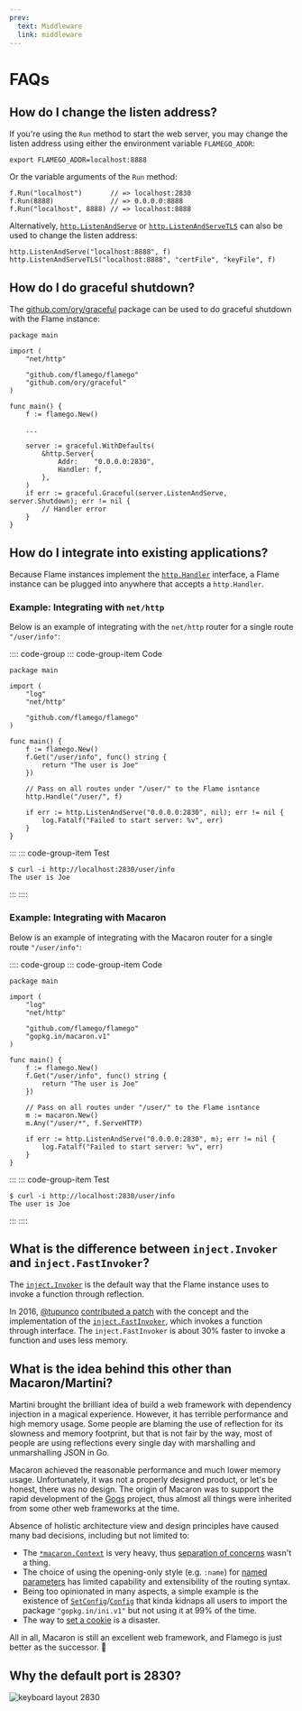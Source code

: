 ```yaml
---
prev:
  text: Middleware
  link: middleware
---
```


# FAQs

## How do I change the listen address?

If you're using the `Run` method to start the web server, you may change the listen address using either the environment variable `FLAMEGO_ADDR`:

```sh:no-line-numbers
export FLAMEGO_ADDR=localhost:8888
```

Or the variable arguments of the `Run` method:

```go:no-line-numbers
f.Run("localhost")       // => localhost:2830
f.Run(8888)              // => 0.0.0.0:8888
f.Run("localhost", 8888) // => localhost:8888
```

Alternatively, [`http.ListenAndServe`](https://pkg.go.dev/net/http#ListenAndServe) or [`http.ListenAndServeTLS`](https://pkg.go.dev/net/http#ListenAndServeTLS) can also be used to change the listen address:

```go:no-line-numbers
http.ListenAndServe("localhost:8888", f)
http.ListenAndServeTLS("localhost:8888", "certFile", "keyFile", f)
```

## How do I do graceful shutdown?

The [github.com/ory/graceful](https://github.com/ory/graceful) package can be used to do graceful shutdown with the Flame instance:

```go:no-line-numbers
package main

import (
	"net/http"

	"github.com/flamego/flamego"
	"github.com/ory/graceful"
)

func main() {
	f := flamego.New()

	...

	server := graceful.WithDefaults(
		&http.Server{
			Addr:    "0.0.0.0:2830",
			Handler: f,
		},
	)
	if err := graceful.Graceful(server.ListenAndServe, server.Shutdown); err != nil {
		// Handler error
	}
}
```

## How do I integrate into existing applications?

Because Flame instances implement the [`http.Handler`](https://pkg.go.dev/net/http#Handler) interface, a Flame instance can be plugged into anywhere that accepts a `http.Handler`.

### Example: Integrating with `net/http`

Below is an example of integrating with the `net/http` router for a single route `"/user/info"`:

:::: code-group
::: code-group-item Code
```go:no-line-numbers
package main

import (
	"log"
	"net/http"

	"github.com/flamego/flamego"
)

func main() {
	f := flamego.New()
	f.Get("/user/info", func() string {
		return "The user is Joe"
	})

	// Pass on all routes under "/user/" to the Flame isntance
	http.Handle("/user/", f)

	if err := http.ListenAndServe("0.0.0.0:2830", nil); err != nil {
		log.Fatalf("Failed to start server: %v", err)
	}
}
```
:::
::: code-group-item Test
```:no-line-numbers
$ curl -i http://localhost:2830/user/info
The user is Joe
```
:::
::::

### Example: Integrating with Macaron

Below is an example of integrating with the Macaron router for a single route `"/user/info"`:

:::: code-group
::: code-group-item Code
```go:no-line-numbers
package main

import (
	"log"
	"net/http"

	"github.com/flamego/flamego"
	"gopkg.in/macaron.v1"
)

func main() {
	f := flamego.New()
	f.Get("/user/info", func() string {
		return "The user is Joe"
	})

	// Pass on all routes under "/user/" to the Flame isntance
	m := macaron.New()
	m.Any("/user/*", f.ServeHTTP)

	if err := http.ListenAndServe("0.0.0.0:2830", m); err != nil {
		log.Fatalf("Failed to start server: %v", err)
	}
}
```
:::
::: code-group-item Test
```:no-line-numbers
$ curl -i http://localhost:2830/user/info
The user is Joe
```
:::
::::

## What is the difference between `inject.Invoker` and `inject.FastInvoker`?

The [`inject.Invoker`](https://pkg.go.dev/github.com/flamego/flamego/inject#Invoker) is the default way that the Flame instance uses to invoke a function through reflection.

In 2016, [@tupunco](https://github.com/tupunco) [contributed a patch](https://github.com/go-macaron/inject/commit/07e997cf1c187f573791bd7680cfdcba43161c22) with the concept and the implementation of the [`inject.FastInvoker`](https://pkg.go.dev/github.com/flamego/flamego/inject#FastInvoker), which invokes a function through interface. The `inject.FastInvoker` is about 30% faster to invoke a function and uses less memory.

## What is the idea behind this other than Macaron/Martini?

Martini brought the brilliant idea of build a web framework with dependency injection in a magical experience. However, it has terrible performance and high memory usage. Some people are blaming the use of reflection for its slowness and memory footprint, but that is not fair by the way, most of people are using reflections every single day with marshalling and unmarshalling JSON in Go.

Macaron achieved the reasonable performance and much lower memory usage. Unfortunately, it was not a properly designed product, or let's be honest, there was no design. The origin of Macaron was to support the rapid development of the [Gogs](https://gogs.io) project, thus almost all things were inherited from some other web frameworks at the time.

Absence of holistic architecture view and design principles have caused many bad decisions, including but not limited to:

- The [`*macaron.Context`](https://pkg.go.dev/github.com/go-macaron/macaron#Context) is very heavy, thus [separation of concerns](https://en.wikipedia.org/wiki/Separation_of_concerns) wasn't a thing.
- The choice of using the opening-only style (e.g. `:name`) for [named parameters](https://go-macaron.com/middlewares/routing#named-parameters) has limited capability and extensibility of the routing syntax.
- Being too opinionated in many aspects, a simple example is the existence of [`SetConfig`](https://pkg.go.dev/github.com/go-macaron/macaron#SetConfig)/[`Config`](https://pkg.go.dev/github.com/go-macaron/macaron#Config) that kinda kidnaps all users to import the package `"gopkg.in/ini.v1"` but not using it at 99% of the time.
- The way to [set a cookie](https://go-macaron.com/core_services#cookie) is a disaster.

All in all, Macaron is still an excellent web framework, and Flamego is just better as the successor. 🙂

## Why the default port is 2830?

![keyboard layout 2830](/imgs/keyboard-layout-2830.png)

